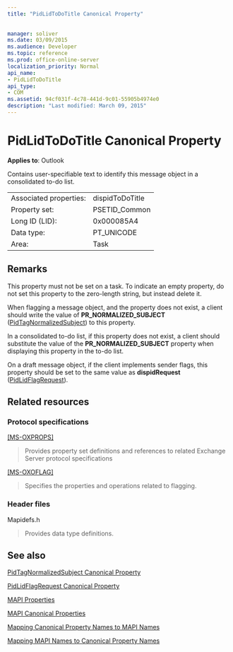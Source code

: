 ```yaml
---
title: "PidLidToDoTitle Canonical Property"
 
 
manager: soliver
ms.date: 03/09/2015
ms.audience: Developer
ms.topic: reference
ms.prod: office-online-server
localization_priority: Normal
api_name:
- PidLidToDoTitle
api_type:
- COM
ms.assetid: 94cf031f-4c78-441d-9c01-55905b4974e0
description: "Last modified: March 09, 2015"
---
```


# PidLidToDoTitle Canonical Property

  
  
**Applies to**: Outlook 
  
Contains user-specifiable text to identify this message object in a consolidated to-do list.
  
|||
|:-----|:-----|
|Associated properties:  <br/> |dispidToDoTitle  <br/> |
|Property set:  <br/> |PSETID_Common  <br/> |
|Long ID (LID):  <br/> |0x000085A4  <br/> |
|Data type:  <br/> |PT_UNICODE  <br/> |
|Area:  <br/> |Task  <br/> |
   
## Remarks

This property must not be set on a task. To indicate an empty property, do not set this property to the zero-length string, but instead delete it. 
  
When flagging a message object, and the property does not exist, a client should write the value of **PR_NORMALIZED_SUBJECT** ([PidTagNormalizedSubject](pidtagnormalizedsubject-canonical-property.md)) to this property.
  
In a consolidated to-do list, if this property does not exist, a client should substitute the value of the **PR_NORMALIZED_SUBJECT** property when displaying this property in the to-do list. 
  
On a draft message object, if the client implements sender flags, this property should be set to the same value as **dispidRequest** ([PidLidFlagRequest](pidlidflagrequest-canonical-property.md)).
  
## Related resources

### Protocol specifications

[[MS-OXPROPS]](http://msdn.microsoft.com/library/f6ab1613-aefe-447d-a49c-18217230b148%28Office.15%29.aspx)
  
> Provides property set definitions and references to related Exchange Server protocol specifications
    
[[MS-OXOFLAG]](http://msdn.microsoft.com/library/f1e50be4-ed30-4c2a-b5cb-8ff3aaaf9b91%28Office.15%29.aspx)
  
> Specifies the properties and operations related to flagging.
    
### Header files

Mapidefs.h
  
> Provides data type definitions.
    
## See also



[PidTagNormalizedSubject Canonical Property](pidtagnormalizedsubject-canonical-property.md)
  
[PidLidFlagRequest Canonical Property](pidlidflagrequest-canonical-property.md)


[MAPI Properties](mapi-properties.md)
  
[MAPI Canonical Properties](mapi-canonical-properties.md)
  
[Mapping Canonical Property Names to MAPI Names](mapping-canonical-property-names-to-mapi-names.md)
  
[Mapping MAPI Names to Canonical Property Names](mapping-mapi-names-to-canonical-property-names.md)

